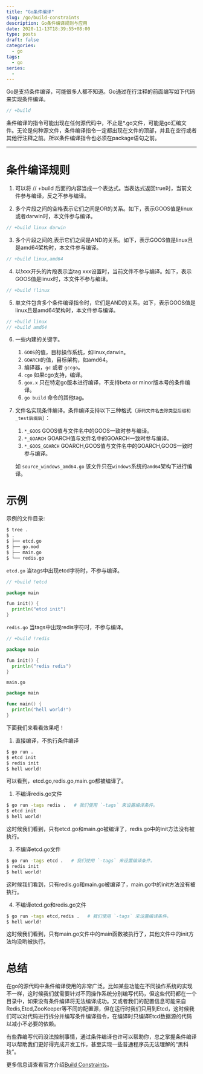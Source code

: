 ```yaml
---
title: "Go条件编译"
slug: /go/build-constraints
description: Go条件编译规则与应用
date: 2020-11-13T18:39:55+08:00
type: posts
draft: false
categories:
  - go
tags:
  - go
series:
  -
---
```


Go是支持条件编译，可能很多人都不知道。Go通过在行注释的前面编写如下代码来实现条件编译。

```go
// +build
```

条件编译的指令可能出现在任何源代码中，不止是*.go文件，可能是go汇编文件。无论是何种源文件，条件编译指令一定都出现在文件的顶部，并且在空行或者其他行注释之前。所以条件编译指令也必须在package语句之前。

---

# 条件编译规则

1. 可以将 // +build 后面的内容当成一个表达式。当表达式返回true时，当前文件参与编译，反之不参与编译。

2. 多个片段之间的空格表示它们之间是OR的关系。如下，表示GOOS值是linux或者darwin时，本文件参与编译。
  ```go
  // +build linux darwin
  ```

3. 多个片段之间的,表示它们之间是AND的关系。如下，表示GOOS值是linux且是amd64架构时，本文件参与编译。
  ```go
  // +build linux,amd64
  ```

4. 以!xxx开头的片段表示当tag xxx设置时，当前文件不参与编译。如下，表示GOOS值是linux时，本文件不参与编译。
  ```go
  // +build !linux
  ```

5. 单文件包含多个条件编译指令时，它们是AND的关系。如下，表示GOOS值是linux且是amd64架构时，本文件参与编译。
  ```go
  // +build linux
  // +build amd64
  ```

6. 一些内建的关键字。
    1. `GOOS`的值，目标操作系统，如linux,darwin。
    2. `GOARCH`的值，目标架构，如amd64。
    3. 编译器，`gc` 或者 `gccgo`。
    4. `cgo` 如果cgo支持，编译。
    5. `gox.x` 只在特定go版本进行编译，不支持beta or minor版本号的条件编译。
    6. `go build` 命令的其他tag。

7. 文件名实现条件编译。条件编译支持以下三种格式（`源码文件名去除类型后缀和_test后缀后`）：
    1. `*_GOOS`    GOOS值与文件名中的GOOS一致时参与编译。
    2. `*_GOARCH`    GOARCH值与文件名中的GOARCH一致时参与编译。
    3. `*_GOOS_GOARCH`    GOARCH,GOOS值与文件名中的GOARCH,GOOS一致时参与编译。

    如 `source_windows_amd64.go` 该文件只在`windows`系统的`amd64`架构下进行编译。

# 示例
示例的文件目录:
```sh
$ tree .
$ .
$ ├── etcd.go
$ ├── go.mod
$ ├── main.go
$ └── redis.go
```

`etcd.go` 当tags中出现etcd字符时，不参与编译。
```go
// +build !etcd

package main

fun init() {
  println("etcd init")
}
```

`redis.go` 当tags中出现redis字符时，不参与编译。
```go
// +build !redis

package main

fun init() {
  println("redis redis")
}
```

`main.go`
```go
package main

func main() {
  println("hell world!")
}
```

下面我们来看看效果吧！

1. 直接编译，不执行条件编译
```sh
$ go run .
$ etcd init
$ redis init
$ hell world!
```

可以看到，etcd.go,redis.go,main.go都被编译了。

1. 不编译redis.go文件
```sh
$ go run -tags redis .   # 我们使用 `-tags` 来设置编译条件。
$ etcd init
$ hell world!
```

这时候我们看到，只有etcd.go和main.go被编译了，redis.go中的init方法没有被执行。

3. 不编译etcd.go文件
```sh
$ go run -tags etcd .   # 我们使用 `-tags` 来设置编译条件。
$ redis init
$ hell world!
```

这时候我们看到，只有redis.go和main.go被编译了，main.go中的init方法没有被执行。

4. 不编译etcd.go和redis.go文件
```sh
$ go run -tags etcd,redis .   # 我们使用 `-tags` 来设置编译条件。
$ hell world!
```

这时候我们看到，只有main.go文件中的main函数被执行了，其他文件中的init方法均没哟被执行。

# 总结

在go的源代码中条件编译使用的非常广泛。比如某些功能在不同操作系统的实现不一样，这时候我们就需要针对不同操作系统分别编写代码，但这些代码都在一个目录中，如果没有条件编译将无法编译成功。又或者我们的配置信息可能来自Redis,Etcd,ZooKeeper等不同的配置源，但在运行时我们只用到Etcd，这时候我们可以对代码进行拆分并编写条件编译指令，在编译时只编译Etcd数据源的代码以减小不必要的依赖。

有些靠编写代码没法控制事情，通过条件编译也许可以帮助你，总之掌握条件编译可以帮助我们更好得完成开发工作，甚至实现一些普通程序员无法理解的“黑科技”。

更多信息请查看官方介绍[Build Constraints](https://golang.org/cmd/g/o#hdr-Build_constraints)。